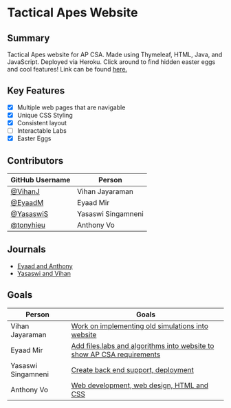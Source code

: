 # Tactical Apes Website

## Summary
Tactical Apes website for AP CSA. Made using Thymeleaf, HTML, Java, and JavaScript. Deployed via Heroku. Click around to find hidden easter eggs and cool features! Link can be found <a href="https://csa-project.herokuapp.com/" target="blank_">here.</a>

## Key Features
- [x] Multiple web pages that are navigable
- [x] Unique CSS Styling
- [x] Consistent layout
- [ ] Interactable Labs
- [x] Easter Eggs

## Contributors
| GitHub Username | Person |
| --- | --- |
| [@VihanJ](https://github.com/VihanJ) | Vihan Jayaraman |
| [@EyaadM](https://github.com/eyaadm) | Eyaad Mir |
| [@YasaswiS](https://github.com/YasaswiS) | Yasaswi Singamneni |
| [@tonyhieu](https://github.com/tonyhieu) | Anthony Vo |

## Journals
- [Eyaad and Anthony](https://docs.google.com/document/d/1_TAdjjngp_0zO604YmFBRjesVqBiyebn3PxdbbQfVCM/edit?usp=sharing)
- [Yasaswi and Vihan](https://docs.google.com/document/d/1pfqB4SIPHMkJ73QtPpQTaguTV1aGAqH_RgjdxjifUO4/edit?usp=sharing)

## Goals
| Person | Goals |
| --- | --- |
| Vihan Jayaraman | [Work on implementing old simulations into website](https://github.com/tonyhieu/P1-Tactical-Apes-Site/projects/4) |
| Eyaad Mir | [Add files.labs and algorithms into website to show AP CSA requirements](https://github.com/tonyhieu/P1-Tactical-Apes-Site/projects/3) |
| Yasaswi Singamneni | [Create back end support, deployment](https://github.com/tonyhieu/P1-Tactical-Apes-Site/projects/2) |
| Anthony Vo | [Web development, web design, HTML and CSS](https://github.com/tonyhieu/P1-Tactical-Apes-Site/projects/1) |

